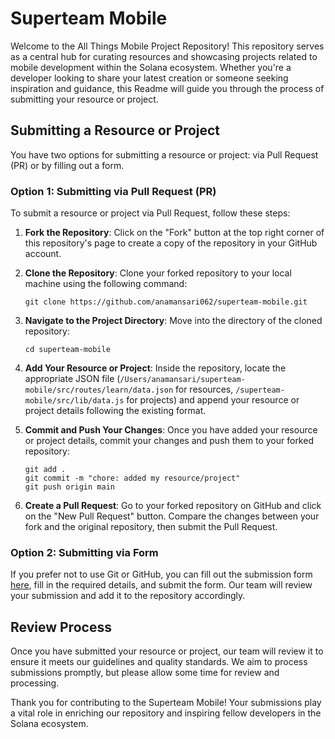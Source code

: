 # Superteam Mobile

Welcome to the All Things Mobile Project Repository! This repository serves as a central hub for curating resources and showcasing projects related to mobile development within the Solana ecosystem. Whether you're a developer looking to share your latest creation or someone seeking inspiration and guidance, this Readme will guide you through the process of submitting your resource or project.

## Submitting a Resource or Project

You have two options for submitting a resource or project: via Pull Request (PR) or by filling out a form.

### Option 1: Submitting via Pull Request (PR)

To submit a resource or project via Pull Request, follow these steps:

1. **Fork the Repository**: Click on the "Fork" button at the top right corner of this repository's page to create a copy of the repository in your GitHub account.

2. **Clone the Repository**: Clone your forked repository to your local machine using the following command:
   ```
   git clone https://github.com/anamansari062/superteam-mobile.git
   ```

3. **Navigate to the Project Directory**: Move into the directory of the cloned repository:
   ```
   cd superteam-mobile
   ```

4. **Add Your Resource or Project**: Inside the repository, locate the appropriate JSON file (`/Users/anamansari/superteam-mobile/src/routes/learn/data.json` for resources, `/superteam-mobile/src/lib/data.js` for projects) and append your resource or project details following the existing format.

5. **Commit and Push Your Changes**: Once you have added your resource or project details, commit your changes and push them to your forked repository:
   ```
   git add .
   git commit -m "chore: added my resource/project"
   git push origin main
   ```

6. **Create a Pull Request**: Go to your forked repository on GitHub and click on the "New Pull Request" button. Compare the changes between your fork and the original repository, then submit the Pull Request.

### Option 2: Submitting via Form

If you prefer not to use Git or GitHub, you can fill out the submission form [here](), fill in the required details, and submit the form. Our team will review your submission and add it to the repository accordingly.

## Review Process

Once you have submitted your resource or project, our team will review it to ensure it meets our guidelines and quality standards. We aim to process submissions promptly, but please allow some time for review and processing.

Thank you for contributing to the Superteam Mobile! Your submissions play a vital role in enriching our repository and inspiring fellow developers in the Solana ecosystem.